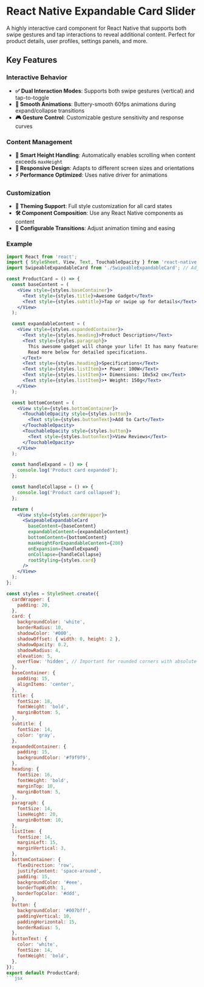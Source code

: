 # React Native Expandable Card Slider
A highly interactive card component for React Native that supports both swipe gestures and tap interactions to reveal additional content. Perfect for product details, user profiles, settings panels, and more.

## Key Features

### Interactive Behavior
- **✅ Dual Interaction Modes**: Supports both swipe gestures (vertical) and tap-to-toggle
- **🔄 Smooth Animations**: Buttery-smooth 60fps animations during expand/collapse transitions
- **🎮 Gesture Control**: Customizable gesture sensitivity and response curves

### Content Management
- **📏 Smart Height Handling**: Automatically enables scrolling when content exceeds `maxHeight`
- **📱 Responsive Design**: Adapts to different screen sizes and orientations
- **⚡ Performance Optimized**: Uses native driver for animations

### Customization
- **🎨 Theming Support**: Full style customization for all card states
- **🛠️ Component Composition**: Use any React Native components as content
- **🔧 Configurable Transitions**: Adjust animation timing and easing

### Example

```jsx
import React from 'react';
import { StyleSheet, View, Text, TouchableOpacity } from 'react-native';
import SwipeableExpandableCard from './SwipeableExpandableCard'; // Adjust the path

const ProductCard = () => {
  const baseContent = (
    <View style={styles.baseContainer}>
      <Text style={styles.title}>Awesome Gadget</Text>
      <Text style={styles.subtitle}>Tap or swipe up for details</Text>
    </View>
  );

  const expandableContent = (
    <View style={styles.expandedContainer}>
      <Text style={styles.heading}>Product Description</Text>
      <Text style={styles.paragraph}>
        This awesome gadget will change your life! It has many features and is very easy to use.
        Read more below for detailed specifications.
      </Text>
      <Text style={styles.heading}>Specifications</Text>
      <Text style={styles.listItem}>• Power: 100W</Text>
      <Text style={styles.listItem}>• Dimensions: 10x5x2 cm</Text>
      <Text style={styles.listItem}>• Weight: 150g</Text>
    </View>
  );

  const bottomContent = (
    <View style={styles.bottomContainer}>
      <TouchableOpacity style={styles.button}>
        <Text style={styles.buttonText}>Add to Cart</Text>
      </TouchableOpacity>
      <TouchableOpacity style={styles.button}>
        <Text style={styles.buttonText}>View Reviews</Text>
      </TouchableOpacity>
    </View>
  );

  const handleExpand = () => {
    console.log('Product card expanded');
  };

  const handleCollapse = () => {
    console.log('Product card collapsed');
  };

  return (
    <View style={styles.cardWrapper}>
      <SwipeableExpandableCard
        baseContent={baseContent}
        expandableContent={expandableContent}
        bottomContent={bottomContent}
        maxHeightForExpandableContent={200}
        onExpansion={handleExpand}
        onCollapse={handleCollapse}
        rootStyling={styles.card}
      />
    </View>
  );
};

const styles = StyleSheet.create({
  cardWrapper: {
    padding: 20,
  },
  card: {
    backgroundColor: 'white',
    borderRadius: 10,
    shadowColor: '#000',
    shadowOffset: { width: 0, height: 2 },
    shadowOpacity: 0.2,
    shadowRadius: 4,
    elevation: 5,
    overflow: 'hidden', // Important for rounded corners with absolute positioning
  },
  baseContainer: {
    padding: 15,
    alignItems: 'center',
  },
  title: {
    fontSize: 18,
    fontWeight: 'bold',
    marginBottom: 5,
  },
  subtitle: {
    fontSize: 14,
    color: 'gray',
  },
  expandedContainer: {
    padding: 15,
    backgroundColor: '#f9f9f9',
  },
  heading: {
    fontSize: 16,
    fontWeight: 'bold',
    marginTop: 10,
    marginBottom: 5,
  },
  paragraph: {
    fontSize: 14,
    lineHeight: 20,
    marginBottom: 10,
  },
  listItem: {
    fontSize: 14,
    marginLeft: 15,
    marginVertical: 3,
  },
  bottomContainer: {
    flexDirection: 'row',
    justifyContent: 'space-around',
    padding: 15,
    backgroundColor: '#eee',
    borderTopWidth: 1,
    borderTopColor: '#ddd',
  },
  button: {
    backgroundColor: '#007bff',
    paddingVertical: 10,
    paddingHorizontal: 15,
    borderRadius: 5,
  },
  buttonText: {
    color: 'white',
    fontSize: 14,
    fontWeight: 'bold',
  },
});
export default ProductCard;
```jsx